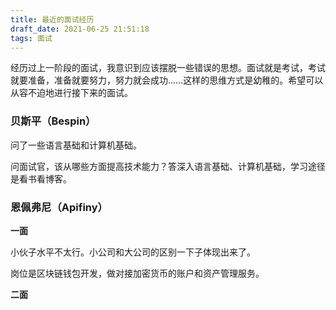 ```yaml
---
title: 最近的面试经历
draft_date: 2021-06-25 21:51:18
tags: 面试
---
```


经历过上一阶段的面试，我意识到应该摆脱一些错误的思想。面试就是考试，考试就要准备，准备就要努力，努力就会成功……这样的思维方式是幼稚的。希望可以从容不迫地进行接下来的面试。

### 贝斯平（Bespin）

问了一些语言基础和计算机基础。

问面试官，该从哪些方面提高技术能力？答深入语言基础、计算机基础，学习途径是看书看博客。

### 恩佩弗尼（Apifiny）

**一面**

小伙子水平不太行。小公司和大公司的区别一下子体现出来了。

岗位是区块链钱包开发，做对接加密货币的账户和资产管理服务。

**二面**


